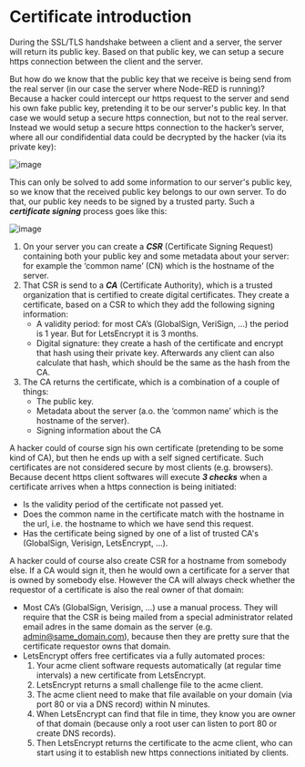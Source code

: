# Certificate introduction

During the SSL/TLS handshake between a client and a server, the server will return its public key.  Based on that public key, we can setup a secure https connection between the client and the server.

But how do we know that the public key that we receive is being send from the real server (in our case the server where Node-RED is running)?  Because a hacker could intercept our https request to the server and send his own fake public key, pretending it to be our server's public key.  In that case we would setup a secure https connection, but not to the real server.  Instead we would setup a secure https connection to the hacker’s server, where all our condifidential data could be decrypted by the hacker (via its private key):

![image](https://github.com/bartbutenaers/Node-RED-security-basics/assets/14224149/23459b16-e9f8-4f46-979e-4932beb5240e)

This can only be solved to add some information to our server's public key, so we know that the received public key belongs to our own server.  To do that, our public key needs to be signed by a trusted party.   Such a ***certificate signing*** process goes like this:

![image](https://github.com/bartbutenaers/Node-RED-security-basics/assets/14224149/1321b2ba-70f9-4ec9-8bd1-b8e736544279)

1. On your server you can create a ***CSR*** (Certificate Signing Request) containing both your public key and some metadata about your server: for example the ‘common name’ (CN) which is the hostname of the server. 
2. That CSR is send to a ***CA*** (Certificate Authority), which is a trusted organization that is certified to create digital certificates.  They create a certificate, based on a CSR to which they add the following signing information: 
   + A validity period: for most CA’s (GlobalSign, VeriSign, …) the period is 1 year.  But for LetsEncrypt it is 3 months.
   + Digital signature: they create a hash of the certificate and encrypt that hash using their private key.  Afterwards any client can also calculate that hash, which should be the same as the hash from the CA.
3. The CA returns the certificate, which is a combination of a couple of things:
   + The public key.
   + Metadata about the server (a.o. the ‘common name’ which is the hostname of the server).
   + Signing information about the CA

A hacker could of course sign his own certificate (pretending to be some kind of CA), but then he ends up with a self signed certificate.  Such certificates are not considered secure by most clients (e.g. browsers).  Because decent https client softwares will execute ***3 checks*** when a certificate arrives when a https connection is being initiated:
+ Is the validity period of the certificate not passed yet.
+ Does the common name in the certificate match with the hostname in the url, i.e. the hostname to which we have send this request.
+ Has the certificate being signed by one of a list of trusted CA's (GlobalSign, Verisign, LetsEncrypt, ...).

A hacker could of course also create CSR for a hostname from somebody else.  If a CA would sign it, then he would own a certificate for a server that is owned by somebody else.  However the CA will always check whether the requestor of a certificate is also the real owner of that domain:
+ Most CA’s (GlobalSign, Verisign, …) use a manual process.  They will require that the CSR is being mailed from a special administrator related email adres in the same domain as the server (e.g. admin@same_domain.com), because then they are pretty sure that the certificate requestor owns that domain.
+ LetsEncrypt offers free certificates via a fully automated proces:
   1. Your acme client software requests automatically (at regular time intervals) a new certificate from LetsEncrypt.
   2. LetsEncrypt returns a small challenge file to the acme client.
   3. The acme client need to make that file available on your domain (via port 80 or via a DNS record) within N minutes.
   4. When LetsEncrypt can find that file in time, they know you are owner of that domain (because only a root user can listen to port 80 or create DNS records).
   5. Then LetsEncrypt returns the certificate to the acme client, who can start using it to establish new https connections initiated by clients.
